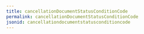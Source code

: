 ```yaml
---
title: cancellationDocumentStatusConditionCode
permalink: cancellationDocumentStatusConditionCode
jsonid: cancellationdocumentstatusconditioncode
---
```

